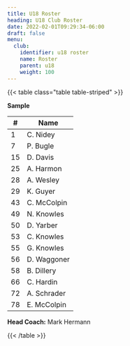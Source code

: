 ```yaml
---
title: U18 Roster
heading: U18 Club Roster
date: 2022-02-01T09:29:34-06:00
draft: false
menu:
  club:
    identifier: u18 roster
    name: Roster
    parent: u18
    weight: 100
---
```

{{< table class="table table-striped" >}}

**Sample**

| #  | Name        |
|----|-------------|
| 1  | C. Nidey    |
| 7  | P. Bugle    |
| 15 | D. Davis    |
| 25 | A. Harmon   |
| 28 | A. Wesley   |
| 29 | K. Guyer    |
| 43 | C. McColpin |
| 49 | N. Knowles  |
| 50 | D. Yarber   |
| 53 | C. Knowles  |
| 55 | G. Knowles  |
| 56 | D. Waggoner |
| 58 | B. Dillery  |
| 66 | C. Hardin   |
| 72 | A. Schrader |
| 78 | E. McColpin |

**Head Coach:** Mark Hermann

{{< /table >}}
